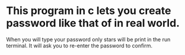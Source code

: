 # This program in c lets you create password like that of in real world.
When you will type your password only stars will be print in the run terminal.
It will ask you to re-enter the password to confirm.
